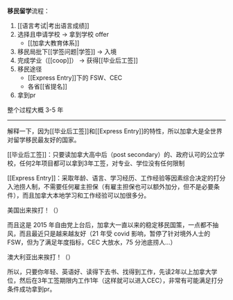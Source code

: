 **移民留学**流程：
1. [[语言考试|考出语言成绩]] 
2. 选择且申请学校 → 拿到学校 offer
	- [[加拿大教育体系]]
3. 移民局批下[[学签问题|学签]] → 入境
4. 完成学业（[[coop]]） → 获得[[毕业后工签]] 
5. 移民途径
	- [[Express Entry]]下的 FSW、CEC
	- 各省[[省提名]]
6. 拿到pr

整个过程大概 3-5 年

---

解释一下，因为[[毕业后工签]]和[[Express Entry]]的特性，所以加拿大是全世界对留学移民最友好的国家。

[[毕业后工签]]：只要读加拿大高中后（post secondary）的、政府认可的公立学校，任何2年项目都可以拿到3年工签，对专业、学位没有任何限制

[[Express Entry]]：采取年龄、语言、学习经历、工作经验等因素综合决定的打分入池捞人制，不需要任何雇主担保（有雇主担保也可以额外加分，但不是必要条件），而且加拿大本地学习和工作经验可以加很多分。

美国出来挨打！（）

而且这是 2015 年自由党上台后，加拿大一直以来的稳定移民国策，一点都不抽风，而且最近只是越来越友好（21 年受 covid 影响，暂停了针对境外人士的 FSW，但为了满足年度指标，CEC 大放水，75 分池底捞人...）

澳大利亚出来挨打！（）

所以，只要你年轻、英语好、读得下去书、找得到工作，先读2年以上加拿大学位，然后在3年工签期限内工作1年（这样就可以进入CEC），非常有可能满足打分条件成功拿到pr。